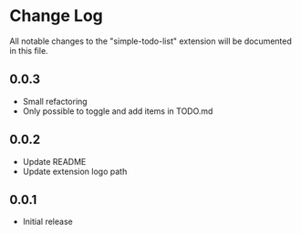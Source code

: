 # Change Log

All notable changes to the "simple-todo-list" extension will be documented in this file.

## 0.0.3

- Small refactoring
- Only possible to toggle and add items in TODO.md

## 0.0.2

- Update README
- Update extension logo path

## 0.0.1

- Initial release
